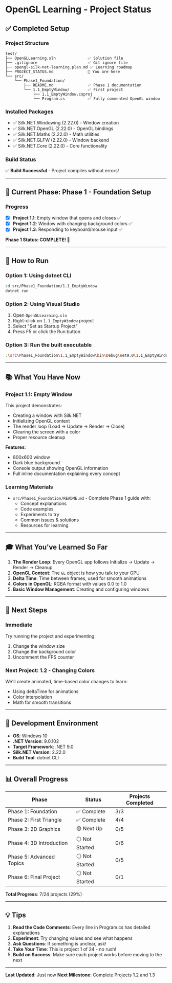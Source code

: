 # OpenGL Learning - Project Status

## ✅ Completed Setup

### Project Structure

```
test/
├── OpenGLLearning.sln              ✅ Solution file
├── .gitignore                      ✅ Git ignore file
├── opengl-silk-net-learning.plan.md ✅ Learning roadmap
├── PROJECT_STATUS.md               📍 You are here
└── src/
    └── Phase1_Foundation/
        ├── README.md               ✅ Phase 1 documentation
        └── 1.1_EmptyWindow/        ✅ First project
            ├── 1.1_EmptyWindow.csproj
            └── Program.cs          ✅ Fully commented OpenGL window
```

### Installed Packages

- ✅ Silk.NET.Windowing (2.22.0) - Window creation
- ✅ Silk.NET.OpenGL (2.22.0) - OpenGL bindings
- ✅ Silk.NET.Maths (2.22.0) - Math utilities
- ✅ Silk.NET.GLFW (2.22.0) - Window backend
- ✅ Silk.NET.Core (2.22.0) - Core functionality

### Build Status

✅ **Build Successful** - Project compiles without errors!

---

## 🎯 Current Phase: Phase 1 - Foundation Setup

### Progress

- [x] **Project 1.1**: Empty window that opens and closes ✅
- [x] **Project 1.2**: Window with changing background colors ✅
- [x] **Project 1.3**: Responding to keyboard/mouse input ✅

**Phase 1 Status: COMPLETE! 🎉**

---

## 🚀 How to Run

### Option 1: Using dotnet CLI

```bash
cd src/Phase1_Foundation/1.1_EmptyWindow
dotnet run
```

### Option 2: Using Visual Studio

1. Open `OpenGLLearning.sln`
2. Right-click on `1.1_EmptyWindow` project
3. Select "Set as Startup Project"
4. Press F5 or click the Run button

### Option 3: Run the built executable

```bash
.\src\Phase1_Foundation\1.1_EmptyWindow\bin\Debug\net9.0\1.1_EmptyWindow.exe
```

---

## 📚 What You Have Now

### Project 1.1: Empty Window

This project demonstrates:

- Creating a window with Silk.NET
- Initializing OpenGL context
- The render loop (Load → Update → Render → Close)
- Clearing the screen with a color
- Proper resource cleanup

**Features**:

- 800x600 window
- Dark blue background
- Console output showing OpenGL information
- Full inline documentation explaining every concept

### Learning Materials

- `src/Phase1_Foundation/README.md` - Complete Phase 1 guide with:
  - Concept explanations
  - Code examples
  - Experiments to try
  - Common issues & solutions
  - Resources for learning

---

## 🎓 What You've Learned So Far

1. **The Render Loop**: Every OpenGL app follows Initialize → Update → Render → Cleanup
2. **OpenGL Context**: The `GL` object is how you talk to your GPU
3. **Delta Time**: Time between frames, used for smooth animations
4. **Colors in OpenGL**: RGBA format with values 0.0 to 1.0
5. **Basic Window Management**: Creating and configuring windows

---

## 📝 Next Steps

### Immediate

Try running the project and experimenting:

1. Change the window size
2. Change the background color
3. Uncomment the FPS counter

### Next Project: 1.2 - Changing Colors

We'll create animated, time-based color changes to learn:

- Using deltaTime for animations
- Color interpolation
- Math for smooth transitions

---

## 🔧 Development Environment

- **OS**: Windows 10
- **.NET Version**: 9.0.102
- **Target Framework**: .NET 9.0
- **Silk.NET Version**: 2.22.0
- **Build Tool**: dotnet CLI

---

## 📊 Overall Progress

| Phase                    | Status         | Projects Completed |
| ------------------------ | -------------- | ------------------ |
| Phase 1: Foundation      | ✅ Complete    | 3/3                |
| Phase 2: First Triangle  | ✅ Complete    | 4/4                |
| Phase 3: 2D Graphics     | 🟡 Next Up     | 0/5                |
| Phase 4: 3D Introduction | ⚪ Not Started | 0/6                |
| Phase 5: Advanced Topics | ⚪ Not Started | 0/5                |
| Phase 6: Final Project   | ⚪ Not Started | 0/1                |

**Total Progress**: 7/24 projects (29%)

---

## 💡 Tips

1. **Read the Code Comments**: Every line in Program.cs has detailed explanations
2. **Experiment**: Try changing values and see what happens
3. **Ask Questions**: If something is unclear, ask!
4. **Take Your Time**: This is project 1 of 24 - no rush!
5. **Build on Success**: Make sure each project works before moving to the next

---

**Last Updated**: Just now
**Next Milestone**: Complete Projects 1.2 and 1.3
